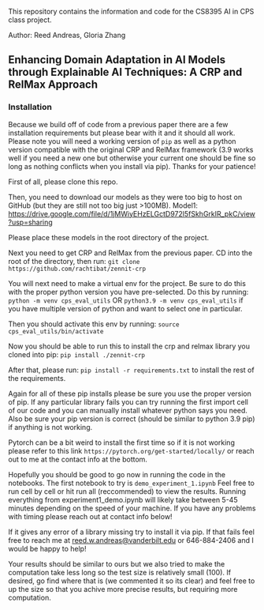 This repository contains the information and code for the CS8395 AI in CPS class project.

Author: Reed Andreas, Gloria Zhang

## Enhancing Domain Adaptation in AI Models through Explainable AI Techniques: A CRP and RelMax Approach

### Installation

Because we build off of code from a previous paper there are a few installation requirements but please bear with it and it should all work. Please note you will need a working version of `pip` as well as a python version compatible with the original CRP and RelMax framework (3.9 works well if you need a new one but otherwise your current one should be fine so long as nothing conflicts when you install via pip). Thanks for your patience!

First of all, please clone this repo.

Then, you need to download our models as they were too big to host on GitHub (but they are still not too big just >100MB). 
Model1: https://drive.google.com/file/d/1jMWiyEHzELGctD972l5fSkhGrkIR_pkC/view?usp=sharing

Please place these models in the root directory of the project.

Next you need to get CRP and RelMax from the previous paper. CD into the root of the directory, then run:
`git clone https://github.com/rachtibat/zennit-crp`

You will next need to make a virtual env for the project. Be sure to do this with the proper python version you have pre-selected. Do this by running:
`python -m venv cps_eval_utils`
OR 
`python3.9 -m venv cps_eval_utils` if you have multiple version of python and want to select one in particular.

Then you should activate this env by running:
`source cps_eval_utils/bin/activate`

Now you should be able to run this to install the crp and relmax library you cloned into pip:
`pip install ./zennit-crp`

After that, please run: 
`pip install -r requirements.txt` 
to install the rest of the requirements.

Again for all of these pip installs please be sure you use the proper version of pip. If any particular library fails you can try running the first import cell of our code and you can manually install whatever python says you need. Also be sure your pip version is correct (should be similar to python 3.9 pip) if anything is not working.

Pytorch can be a bit weird to install the first time so if it is not working please refer to this link `https://pytorch.org/get-started/locally/` or reach out to me at the contact info at the bottom.

Hopefully you should be good to go now in running the code in the notebooks. 
The first notebook to try is `demo_experiment_1.ipynb`
Feel free to run cell by cell or hit run all (reccommended) to view the results.
Running everything from experiment1_demo.ipynb will likely take between 5-45 minutes depending on the speed of your machine. If you have any problems with timing please reach out at contact info below!

If it gives any error of a library missing try to install it via pip. If that fails feel free to reach me at reed.w.andreas@vanderbilt.edu or 646-884-2406 and I would be happy to help!

Your results should be similar to ours but we also tried to make the computation take less long so the test size is relatively small (100). If desired, go find where that is (we commented it so its clear) and feel free to up the size so that you achive more precise results, but requiring more computation.
